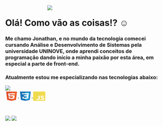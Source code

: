 
<img align="right" src="https://raw.githubusercontent.com/MicaelliMedeiros/micaellimedeiros/master/image/computer-illustration.png" width="370"/>

# Olá! Como vão as coisas!? ☺

### Me chamo Jonathan, e no mundo da tecnologia comecei cursando Análise e Desenvolvimento de Sistemas pela universidade UNINOVE, onde aprendi conceitos de programação dando início a minha paixão por esta área, em especial a parte de front-end.

### Atualmente estou me especializando nas tecnologias abaixo:

<div>
  <a href="https://github.com/DVJonathanSouza">
  <img height="180em" src="https://github-readme-stats.vercel.app/api/top-langs/?username=DVJonathanSouza&layout=compact&langs_count=8&theme=dracula"/>
<div>

<div>
  <img align="center" alt="Jonathan-HTML" height="30" width="40" src="https://raw.githubusercontent.com/devicons/devicon/master/icons/html5/html5-original.svg">
  <img align="center" alt="Jonathan-CSS" height="30" width="40" src="https://raw.githubusercontent.com/devicons/devicon/master/icons/css3/css3-original.svg">
  <img align="center" alt="Jonathan-Js" height="30" width="40" src="https://raw.githubusercontent.com/devicons/devicon/master/icons/javascript/javascript-plain.svg">

</div>

</br>

 ##
 
<div>  
<a href="https://www.linkedin.com/in/jonathan-souza-1702/" target="_blank"><img src="https://img.shields.io/badge/-Jonathan Souza-%230077B5?style=for-the-badge&logo=linkedin&logoColor=white" target="_blank"></a>
<a href = "mailto: jonathan.souz.oliveira@outlook.com"><img src="https://img.shields.io/badge/-Email-%23EA4335?style=for-the-badge&logo=gmail&logoColor=white" target="_blank">  
</div>
